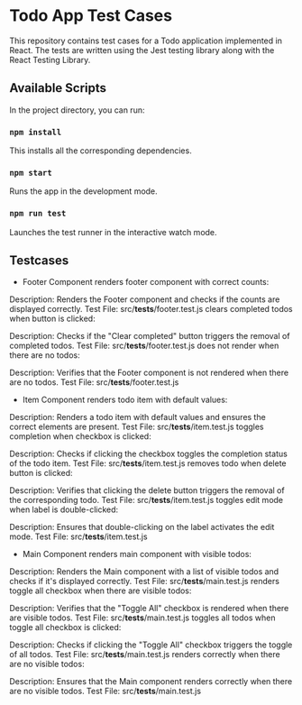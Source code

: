 # Todo App Test Cases

This repository contains test cases for a Todo application implemented in React. The tests are written using the Jest testing library along with the React Testing Library.


## Available Scripts

In the project directory, you can run:

### `npm install`

This installs all the corresponding dependencies.

### `npm start`

Runs the app in the development mode.


### `npm run test`

Launches the test runner in the interactive watch mode.

## Testcases

- Footer Component
renders footer component with correct counts:

Description: Renders the Footer component and checks if the counts are displayed correctly.
Test File: src/__tests__/footer.test.js
clears completed todos when button is clicked:

Description: Checks if the "Clear completed" button triggers the removal of completed todos.
Test File: src/__tests__/footer.test.js
does not render when there are no todos:

Description: Verifies that the Footer component is not rendered when there are no todos.
Test File: src/__tests__/footer.test.js

- Item Component
renders todo item with default values:

Description: Renders a todo item with default values and ensures the correct elements are present.
Test File: src/__tests__/item.test.js
toggles completion when checkbox is clicked:

Description: Checks if clicking the checkbox toggles the completion status of the todo item.
Test File: src/__tests__/item.test.js
removes todo when delete button is clicked:

Description: Verifies that clicking the delete button triggers the removal of the corresponding todo.
Test File: src/__tests__/item.test.js
toggles edit mode when label is double-clicked:

Description: Ensures that double-clicking on the label activates the edit mode.
Test File: src/__tests__/item.test.js

- Main Component
renders main component with visible todos:

Description: Renders the Main component with a list of visible todos and checks if it's displayed correctly.
Test File: src/__tests__/main.test.js
renders toggle all checkbox when there are visible todos:

Description: Verifies that the "Toggle All" checkbox is rendered when there are visible todos.
Test File: src/__tests__/main.test.js
toggles all todos when toggle all checkbox is clicked:

Description: Checks if clicking the "Toggle All" checkbox triggers the toggle of all todos.
Test File: src/__tests__/main.test.js
renders correctly when there are no visible todos:

Description: Ensures that the Main component renders correctly when there are no visible todos.
Test File: src/__tests__/main.test.js


